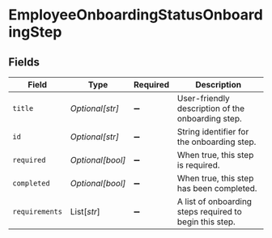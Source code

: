 # EmployeeOnboardingStatusOnboardingStep


## Fields

| Field                                                   | Type                                                    | Required                                                | Description                                             |
| ------------------------------------------------------- | ------------------------------------------------------- | ------------------------------------------------------- | ------------------------------------------------------- |
| `title`                                                 | *Optional[str]*                                         | :heavy_minus_sign:                                      | User-friendly description of the onboarding step.       |
| `id`                                                    | *Optional[str]*                                         | :heavy_minus_sign:                                      | String identifier for the onboarding step.              |
| `required`                                              | *Optional[bool]*                                        | :heavy_minus_sign:                                      | When true, this step is required.                       |
| `completed`                                             | *Optional[bool]*                                        | :heavy_minus_sign:                                      | When true, this step has been completed.                |
| `requirements`                                          | List[*str*]                                             | :heavy_minus_sign:                                      | A list of onboarding steps required to begin this step. |